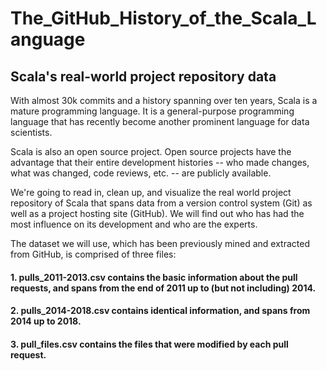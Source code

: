 # The_GitHub_History_of_the_Scala_Language

## Scala's real-world project repository data
With almost 30k commits and a history spanning over ten years, Scala is a mature programming language. It is a general-purpose programming language that has recently become another prominent language for data scientists.

Scala is also an open source project. Open source projects have the advantage that their entire development histories -- who made changes, what was changed, code reviews, etc. -- are publicly available.

We're going to read in, clean up, and visualize the real world project repository of Scala that spans data from a version control system (Git) as well as a project hosting site (GitHub). We will find out who has had the most influence on its development and who are the experts.

The dataset we will use, which has been previously mined and extracted from GitHub, is comprised of three files:

#### 1. pulls_2011-2013.csv contains the basic information about the pull requests, and spans from the end of 2011 up to (but not including) 2014.
#### 2. pulls_2014-2018.csv contains identical information, and spans from 2014 up to 2018.
#### 3. pull_files.csv contains the files that were modified by each pull request.
